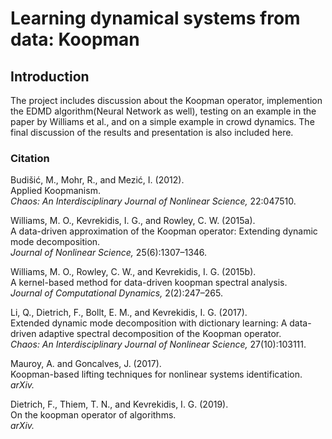 # Learning dynamical systems from data: Koopman

## Introduction
The project includes discussion about the Koopman operator, implemention the EDMD algorithm(Neural Network as well), testing on an example in the paper by Williams et al., and on a simple example in crowd dynamics. The final discussion of the results and presentation is also included here.


### Citation

Budišić, M., Mohr, R., and Mezić, I. (2012).  
Applied Koopmanism.  
*Chaos: An Interdisciplinary Journal of Nonlinear Science,* 22:047510.  


Williams, M. O., Kevrekidis, I. G., and Rowley, C. W. (2015a).  
A data-driven approximation of the Koopman operator: Extending dynamic mode decomposition.  
*Journal of Nonlinear Science,* 25(6):1307–1346.  


Williams, M. O., Rowley, C. W., and Kevrekidis, I. G. (2015b).  
A kernel-based method for data-driven koopman spectral analysis.  
*Journal of Computational Dynamics,* 2(2):247–265.  


Li, Q., Dietrich, F., Bollt, E. M., and Kevrekidis, I. G. (2017).  
Extended dynamic mode decomposition with dictionary learning: A data-driven adaptive spectral decomposition of the Koopman operator.  
*Chaos: An Interdisciplinary Journal of Nonlinear Science,* 27(10):103111.  


Mauroy, A. and Goncalves, J. (2017).  
Koopman-based lifting techniques for nonlinear systems identification.  
*arXiv.*  


Dietrich, F., Thiem, T. N., and Kevrekidis, I. G. (2019).  
On the koopman operator of algorithms.  
*arXiv.*  

